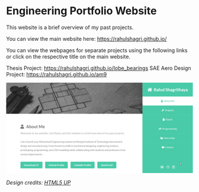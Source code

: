 # Engineering Portfolio Website

This website is a brief overview of my past projects.

You can view the main website here: https://rahulshagri.github.io/

You can view the webpages for separate projects using the following links or click on the respective title on the main website.

Thesis Project: https://rahulshagri.github.io/lobe_bearings
SAE Aero Design Project: https://rahulshagri.github.io/am9

![screenshot](images/webpage.gif)

<i>Design credits: <a href="https://html5up.net/">HTML5 UP</a></i> 